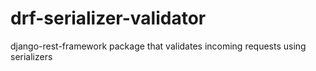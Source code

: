 # drf-serializer-validator
django-rest-framework package that validates incoming requests using serializers
